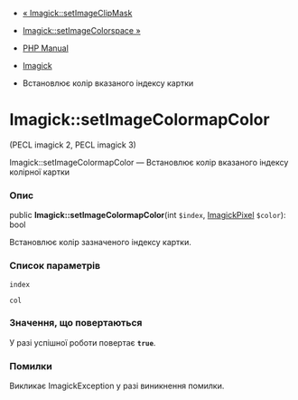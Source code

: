 - [« Imagick::setImageClipMask](imagick.setimageclipmask.md)
- [Imagick::setImageColorspace »](imagick.setimagecolorspace.md)

- [PHP Manual](index.md)
- [Imagick](class.imagick.md)
- Встановлює колір вказаного індексу картки

# Imagick::setImageColormapColor

(PECL imagick 2, PECL imagick 3)

Imagick::setImageColormapColor — Встановлює колір вказаного індексу
колірної картки

### Опис

public **Imagick::setImageColormapColor**(int `$index`,
[ImagickPixel](class.imagickpixel.md) `$color`): bool

Встановлює колір зазначеного індексу картки.

### Список параметрів

`index`

`col`

### Значення, що повертаються

У разі успішної роботи повертає **`true`**.

### Помилки

Викликає ImagickException у разі виникнення помилки.
